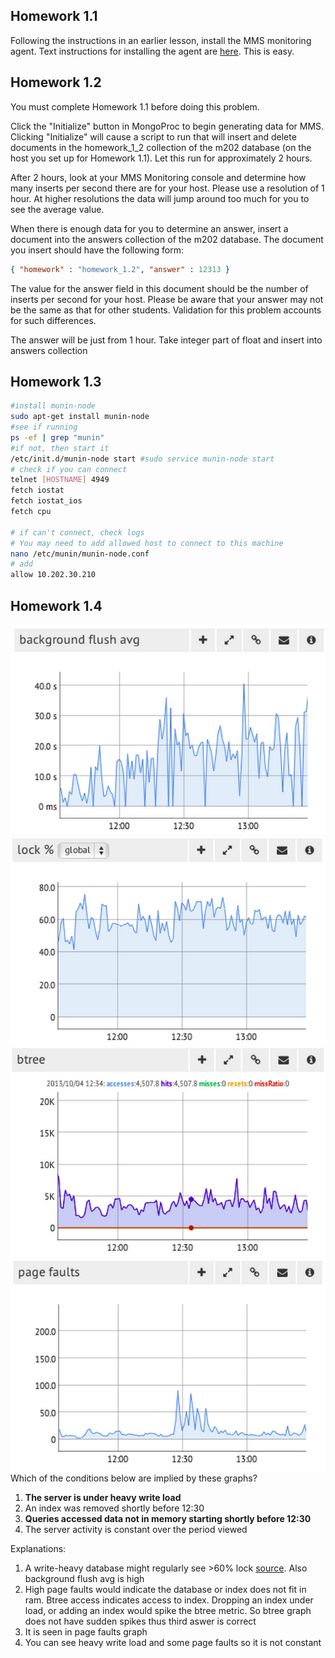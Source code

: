Homework 1.1
----
Following the instructions in an earlier lesson, install the MMS monitoring agent. Text instructions for installing the agent are [here](http://mms.mongodb.com/help/monitoring/tutorial/set-up-mms/).
This is easy.

Homework 1.2
----
You must complete Homework 1.1 before doing this problem.

Click the "Initialize" button in MongoProc to begin generating data for MMS. Clicking "Initialize" will cause a script to run that will insert and delete documents in the homework_1_2 collection of the m202 database (on the host you set up for Homework 1.1). Let this run for approximately 2 hours.

After 2 hours, look at your MMS Monitoring console and determine how many inserts per second there are for your host. Please use a resolution of 1 hour. At higher resolutions the data will jump around too much for you to see the average value.

When there is enough data for you to determine an answer, insert a document into the answers collection of the m202 database. The document you insert should have the following form:

```json
{ "homework" : "homework_1.2", "answer" : 12313 }
```
The value for the answer field in this document should be the number of inserts per second for your host. Please be aware that your answer may not be the same as that for other students. Validation for this problem accounts for such differences.

The answer will be just from 1 hour. Take integer part of float and insert into answers collection

Homework 1.3
----
```bash
#install munin-node
sudo apt-get install munin-node
#see if running
ps -ef | grep "munin"
#if not, then start it
/etc/init.d/munin-node start #sudo service munin-node start
# check if you can connect
telnet [HOSTNAME] 4949
fetch iostat
fetch iostat_ios
fetch cpu

# if can't connect, check logs
# You may need to add allowed host to connect to this machine
nano /etc/munin/munin-node.conf
# add
allow 10.202.30.210
```

Homework 1.4
----
![backflush](/week1/background_flush.png)
![lock](/week1/lock.png)
![btree](/week1/btree.png)
![pagefaults](/week1/page_faults.png)
Which of the conditions below are implied by these graphs?

1.  **The server is under heavy write load**
2.  An index was removed shortly before 12:30
3.  **Queries accessed data not in memory starting shortly before 12:30**
4.  The server activity is constant over the period viewed

Explanations:
1.  A write-heavy database might regularly see >60% lock [source](http://blog.mms.mongodb.com/post/78650784046/learn-about-lock-percentage-concurrency-in-mongodb). Also background flush avg is high
2.  High page faults would indicate the database or index does not fit in ram. Btree access indicates access to index. Dropping an index under load, or adding an index would spike the btree metric. So btree graph does not have sudden spikes thus third aswer is correct
3.  It is seen in page faults graph
4.  You can see heavy write load and some page faults so it is not constant


